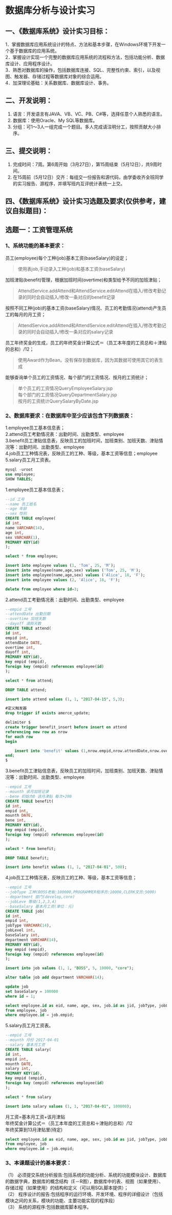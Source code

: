 # 数据库分析与设计实习

## 一、《数据库系统》设计实习目标：

1．掌握数据库应用系统设计的特点、方法和基本步骤，在Windows环境下开发一个基于数据库的应用系统。</br>
2．掌握设计实现一个完整的数据库应用系统的流程和方法，包括功能分析、数据库设计、应用程序设计。</br>
3．熟悉对数据库的操作，包括数据库连接、SQL、完整性约束、索引，以及视图、触发器、存储过程等数据库对象的综合运用。</br>
4．加深理论基础：关系数据库、数据库设计、事务。</br>

## 二、开发说明：

1. 语言：开发语言有JAVA、VB、VC、PB、C#等，选择任意个人熟悉的语言。</br>
2. 数据库：使用Oracle、My SQL等数据库。</br>
3. 分组：可1～3人一组完成一个题目。多人完成请注明分工，按照贡献大小排序。</br>

## 三、提交说明：

1. 完成时间：7周。第6周开始（3月27日），第15周结束（5月12日），共9周时间。</br>
2. 在15周前（5月12日）交齐：每组交一份报告和源代码，由学委收齐全班同学的实习报告、源程序，并填写班内互评统计表统一上交。</br>

## 四、《数据库系统》设计实习选题及要求(仅供参考，建议自拟题目)：

## 选题一：工资管理系统

### 1、系统功能的基本要求：</br>

员工(employee)每个工种(job)基本工资(baseSalary)的设定；</br>
>使用表job,手动录入工种(job)和基本工资(baseSalary)</br>

加班津贴(benefit)管理，根据加班时间(overtime)和类型给予不同的加班津贴；</br>
>AttendService.addAttend和AttendService.editAttend在插入/修改考勤记录的同时会自动插入/修改一条对应的benefit记录</br>

按照不同工种(job)的基本工资(baseSalary)情况、员工的考勤情况(attend)产生员工的每月的月工资；</br>
>AttendService.addAttend和AttendService.editAttend在插入/修改考勤记录的同时会自动插入/修改一条对应的salary记录</br>

员工年终奖金的生成，员工的年终奖金计算公式＝（员工本年度的工资总和＋津贴的总和）/12；</br>
>使用Award作为Bean。没有保存到数据库，因为其数据可使用其它的表生成</br>

能够查询单个员工的工资情况、每个部门的工资情况、按月的工资统计；</br>
>单个员工的工资情况QueryEmployeeSalary.jsp</br>
>每个部门的工资情况QueryDepartmentSalary.jsp</br>
>按月的工资统计QuerySalaryByDate.jsp</br>


### 2、数据库要求：在数据库中至少应该包含下列数据表：

1.employee员工基本信息表；</br>
2.attend员工考勤情况表：出勤时间、出勤类型、employee</br>
3.benefit员工津贴信息表，反映员工的加班时间，加班类别、加班天数、津贴情况等：出勤时间、出勤类型、employee</br>
4.job员工工种情况表，反映员工的工种、等级，基本工资等信息；employee</br>
5.salary员工月工资表。</br>

```sql
mysql -uroot
use employee;
SHOW TABLES;
```

1.employee员工基本信息表；</br>

```sql
--id 工号
--name 员工姓名
--age 年龄
--sex 性别
CREATE TABLE employee(
id int,
name VARCHAR(14),
age int,
sex VARCHAR(1),
PRIMARY KEY(id)
);

select * from employee;

insert into employee values (1, 'Tom', 25, 'M');
insert into employee(name,age,sex) values ('Tom', 25, 'M');
insert into employee(name,age,sex) values ('Alice', 18, 'F');
insert into employee values (2, 'Alice', 18, 'F');

delete from employee where id=3;
```

2.attend员工考勤情况表：出勤时间、出勤类型、employee</br>

```sql
--empid 工号
--attendDate 出勤日期
--overtime 加班天数
--dayoff 请假天数
CREATE TABLE attend(
id int,
empid int,
attendDate DATE,
overtime int,
dayoff int,
PRIMARY KEY(id),
key empid (empid),
foreign key (empid) references employee(id)
);

select * from attend;

DROP TABLE attend;

insert into attend values (1, 1, "2017-04-15", 5,3);
```

```sql
#定义触发器
drop trigger if exists amerce_update;

delimiter $
create trigger benefit_insert before insert on attend
referencing new row as nrow
for each row
begin

    insert into 'benefit' values (1,nrow.empid,nrow.attendDate,nrow.overtime*200);
end;
$
```

3.benefit员工津贴信息表，反映员工的加班时间，加班类别、加班天数、津贴情况等：出勤时间、出勤类型、employee</br>

```sql
--empid 工号
--mounth 该月加班记录
--bene 初始为0 该月津贴 每次+200
CREATE TABLE benefit(
id int,
empid int,
mounth DATE, 
bene int,
PRIMARY KEY(id),
key empid (empid),
foreign key (empid) references employee(id)
);

select * from benefit;

DROP TABLE benefit;

insert into benefit values (1, 1, "2017-04-01", 500);
```

4.job员工工种情况表，反映员工的工种、等级，基本工资等信息；

```sql
--empid 工号
--jobType 工种(BOSS老板:100000,PROGRAMMER程序员:10000,CLERK文员:5000)
--department 部门(develop,core)
--jobLeve 等级(1,2,3,4)
--baseSalary 基本月工资(单位：元)
CREATE TABLE job(
id int,
empid int,
jobType VARCHAR(14),
jobLevel int,
baseSalary int,
department VARCHAR(14),
PRIMARY KEY(id),
key empid (empid),
foreign key (empid) references employee(id)
);

insert into job values (1, 1, "BOSS", 5, 10000, "core");

alter table job add department VARCHAR(14);

update job
set baseSalary = 100000
where id = 1;

select employee.id as eid, name, age, sex, job.id as jid, jobType, jobLevel, baseSalary
from employee, job
where employee.id = job.empid;
```

5.salary员工月工资表。</br>

```sql
--empid 工号
--mounth 月份 2017-04-01
--salary 基本月工资
CREATE TABLE salary(
id int,
empid int,
mounth DATE,
salary int,
PRIMARY KEY(id),
key empid (empid),
foreign key (empid) references employee(id)
);

select * from salary

insert into salary values (1, 1, "2017-04-01", 100000);
```

月工资=基本月工资+该月津贴</br>
年终奖金计算公式＝（员工本年度的工资总和＋津贴的总和）/12</br>
年终奖算到13月津贴里(待定)</br>

```sql
select employee.id as eid, name, age, sex, job.id as jid, jobType, jobLevel, baseSalary
from employee, job
where employee.id = job.empid;
```


### 3、本课题设计的基本要求：

（1）	必须提交系统分析报告:包括系统的功能分析、系统的功能模块设计、数据库的数据字典，数据库的概念结构（E－R图），数据库中的表、视图（如果使用）、存储过程（如果使用）的结构和定义（可以用SQL脚本提供）；</br>
（2）	程序设计的报告:包括程序的运行环境、开发环境、程序的详细设计（包括模块之间的关系，模块的功能、主要功能实现的程序段）</br>
（3）	系统的源程序:包括数据库脚本程序。</br>
